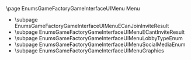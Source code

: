 \page EnumsGameFactoryGameInterfaceUIMenu Menu
- \subpage EnumsGameFactoryGameInterfaceUIMenuECanJoinInviteResult
- \subpage EnumsGameFactoryGameInterfaceUIMenuECantInviteResult
- \subpage EnumsGameFactoryGameInterfaceUIMenuLobbyTypeEnum
- \subpage EnumsGameFactoryGameInterfaceUIMenuSocialMediaEnum
- \subpage EnumsGameFactoryGameInterfaceUIMenuGraphics
